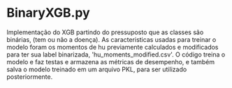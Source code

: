 # BinaryXGB.py
Implementação do XGB partindo do pressuposto que as classes são binárias, (tem ou não a doença).
As caracteristicas usadas para treinar o modelo foram os momentos de hu previamente calculados e modificados para ter sua label binarizada, 'hu_moments_modified.csv'. 
O código treina o modelo e faz testas e armazena as métricas de desempenho, e também salva o modelo treinado em um arquivo PKL, para ser utilizado posteriormente.